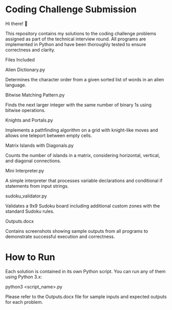 # Coding Challenge Submission

Hi there! 👋

This repository contains my solutions to the coding challenge problems assigned as part of the technical interview round. All programs are implemented in Python and have been thoroughly tested to ensure correctness and clarity.

Files Included

Alien Dictionary.py

Determines the character order from a given sorted list of words in an alien language.

Bitwise Matching Pattern.py

Finds the next larger integer with the same number of binary 1s using bitwise operations.

Knights and Portals.py

Implements a pathfinding algorithm on a grid with knight-like moves and allows one teleport between empty cells.

Matrix Islands with Diagonals.py

Counts the number of islands in a matrix, considering horizontal, vertical, and diagonal connections.

Mini Interpreter.py

A simple interpreter that processes variable declarations and conditional if statements from input strings.

sudoku_validator.py

Validates a 9x9 Sudoku board including additional custom zones with the standard Sudoku rules.

Outputs.docx

Contains screenshots showing sample outputs from all programs to demonstrate successful execution and correctness.

# How to Run 
Each solution is contained in its own Python script. You can run any of them using Python 3.x:

python3 <script_name>.py

Please refer to the Outputs.docx file for sample inputs and expected outputs for each problem.
